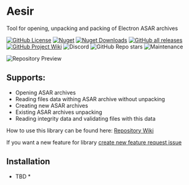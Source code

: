 # Aesir
Tool for opening, unpacking and packing of Electron ASAR archives

[![GitHub License](https://img.shields.io/github/license/craftersmine/Asar.Net)](https://github.com/craftersmine/Aesir/tree/master/LICENSE)
[![Nuget](https://img.shields.io/nuget/v/craftersmine.Aesir?logo=nuget)](https://www.nuget.org/packages/craftersmine.Aesir/)
[![Nuget Downloads](https://img.shields.io/nuget/dt/craftersmine.Aesir?logo=nuget&label=nuget%20downloads)](https://www.nuget.org/packages/craftersmine.Aesir/)
[![GitHub all releases](https://img.shields.io/github/downloads/craftersmine/Aesir/total?logo=github&label=github%20downloads)](https://github.com/craftersmine/Aesir/releases)
[![GitHub Project Wiki](https://img.shields.io/badge/docs-github--wiki-brightgreen)](https://github.com/craftersmine/Aesir/wiki)
![Discord](https://img.shields.io/badge/discord-craftersmine%237441-5865f2?logo=discord&logoColor=white)
![GitHub Repo stars](https://img.shields.io/github/stars/craftersmine/Aesir)
![Maintenance](https://img.shields.io/maintenance/yes/2022)

![Repository Preview](https://raw.githubusercontent.com/craftersmine/Aesir/master/.github/RepositoryPreview.png)

## Supports:
* Opening ASAR archives
* Reading files data withing ASAR archive without unpacking
* Creating new ASAR archives
* Existing ASAR archives unpacking
* Reading integrity data and validating files with this data

How to use this library can be found here:
[Repository Wiki](https://github.com/craftersmine/Aesir/wiki)

If you want a new feature for library [create new feature request issue](https://github.com/craftersmine/Aesir/issues/new?assignees=&labels=enhancement&template=feature_request.md&title=)

## Installation
* TBD *